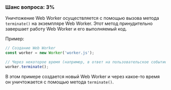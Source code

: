 ### Шанс вопроса: 3%

Уничтожение Web Worker осуществляется с помощью вызова метода `terminate()` на экземпляре Web Worker. Этот метод принудительно завершает работу Web Worker и его выполняемый код.

Пример:
```javascript
// Создание Web Worker
const worker = new Worker('worker.js');

// Через некоторое время (например, в ответ на пользовательское событие)
worker.terminate();
```

В этом примере создается новый Web Worker и через какое-то время он уничтожается с помощью метода `terminate()`.